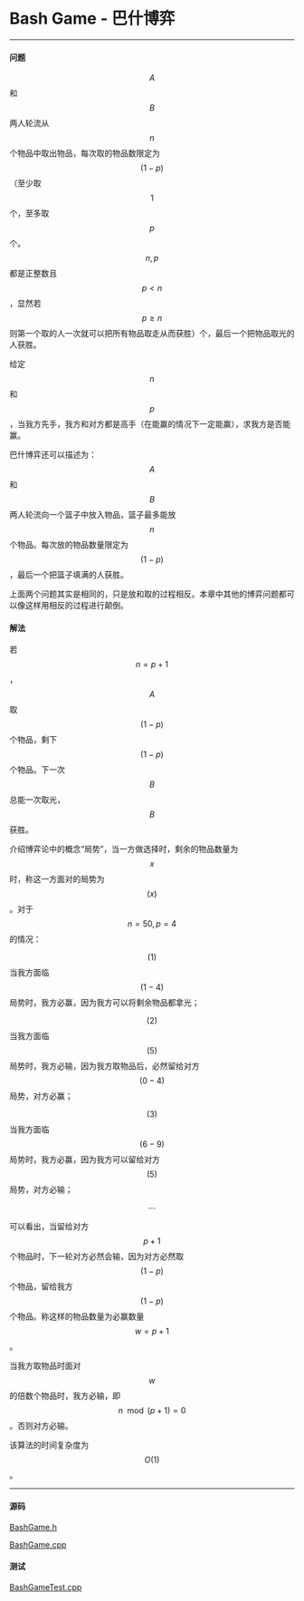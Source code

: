<script type="text/javascript" src="https://cdnjs.cloudflare.com/ajax/libs/mathjax/2.7.1/MathJax.js?config=TeX-AMS-MML_HTMLorMML"></script>

# Bash Game - 巴什博弈

--------

#### 问题

$$ A $$和$$ B $$两人轮流从$$ n $$个物品中取出物品，每次取的物品数限定为$$ (1 - p) $$（至少取$$ 1 $$个，至多取$$ p $$个。$$ n, p $$都是正整数且$$ p \lt n $$，显然若$$ p \ge n $$则第一个取的人一次就可以把所有物品取走从而获胜）个，最后一个把物品取光的人获胜。

给定$$ n $$和$$ p $$，当我方先手，我方和对方都是高手（在能赢的情况下一定能赢），求我方是否能赢。

巴什博弈还可以描述为：$$ A $$和$$ B $$两人轮流向一个篮子中放入物品，篮子最多能放$$ n $$个物品。每次放的物品数量限定为$$ (1 - p) $$，最后一个把篮子填满的人获胜。

上面两个问题其实是相同的，只是放和取的过程相反。本章中其他的博弈问题都可以像这样用相反的过程进行颠倒。

#### 解法

若$$ n = p + 1 $$，$$ A $$取$$ (1 - p) $$个物品，剩下$$ (1 - p) $$个物品。下一次$$ B $$总能一次取光，$$ B $$获胜。

介绍博弈论中的概念“局势”，当一方做选择时，剩余的物品数量为$$ x $$时，称这一方面对的局势为$$ (x) $$。对于$$ n = 50, p = 4 $$的情况：

$$ (1) $$ 当我方面临$$ (1 - 4) $$局势时，我方必赢，因为我方可以将剩余物品都拿光；

$$ (2) $$ 当我方面临$$ (5) $$局势时，我方必输，因为我方取物品后，必然留给对方$$ (0 - 4) $$局势，对方必赢；

$$ (3) $$ 当我方面临$$ (6 - 9) $$局势时，我方必赢，因为我方可以留给对方$$ (5) $$局势，对方必输；

$$
\cdots
$$

可以看出，当留给对方$$ p + 1 $$个物品时，下一轮对方必然会输，因为对方必然取$$ (1 - p) $$个物品，留给我方$$ (1 - p) $$个物品。称这样的物品数量为必赢数量$$ w = p + 1 $$。

当我方取物品时面对$$ w $$的倍数个物品时，我方必输，即$$ n \mod (p + 1) = 0 $$。否则对方必输。

该算法的时间复杂度为$$ O(1) $$。

--------

#### 源码

[BashGame.h](https://github.com/linrongbin16/Way-to-Algorithm/blob/master/src/GameTheory/BashGame.h)

[BashGame.cpp](https://github.com/linrongbin16/Way-to-Algorithm/blob/master/src/GameTheory/BashGame.cpp)

#### 测试

[BashGameTest.cpp](https://github.com/linrongbin16/Way-to-Algorithm/blob/master/src/GameTheory/BashGameTest.cpp)
